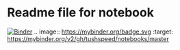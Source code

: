 # Readme file for notebook
[![Binder](https://mybinder.org/badge.svg)](https://mybinder.org/v2/gh/tushspeed/notebooks/master)
.. image:: https://mybinder.org/badge.svg :target: https://mybinder.org/v2/gh/tushspeed/notebooks/master
